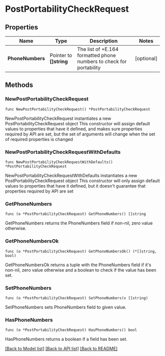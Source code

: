 # PostPortabilityCheckRequest

## Properties

Name | Type | Description | Notes
------------ | ------------- | ------------- | -------------
**PhoneNumbers** | Pointer to **[]string** | The list of +E.164 formatted phone numbers to check for portability | [optional] 

## Methods

### NewPostPortabilityCheckRequest

`func NewPostPortabilityCheckRequest() *PostPortabilityCheckRequest`

NewPostPortabilityCheckRequest instantiates a new PostPortabilityCheckRequest object
This constructor will assign default values to properties that have it defined,
and makes sure properties required by API are set, but the set of arguments
will change when the set of required properties is changed

### NewPostPortabilityCheckRequestWithDefaults

`func NewPostPortabilityCheckRequestWithDefaults() *PostPortabilityCheckRequest`

NewPostPortabilityCheckRequestWithDefaults instantiates a new PostPortabilityCheckRequest object
This constructor will only assign default values to properties that have it defined,
but it doesn't guarantee that properties required by API are set

### GetPhoneNumbers

`func (o *PostPortabilityCheckRequest) GetPhoneNumbers() []string`

GetPhoneNumbers returns the PhoneNumbers field if non-nil, zero value otherwise.

### GetPhoneNumbersOk

`func (o *PostPortabilityCheckRequest) GetPhoneNumbersOk() (*[]string, bool)`

GetPhoneNumbersOk returns a tuple with the PhoneNumbers field if it's non-nil, zero value otherwise
and a boolean to check if the value has been set.

### SetPhoneNumbers

`func (o *PostPortabilityCheckRequest) SetPhoneNumbers(v []string)`

SetPhoneNumbers sets PhoneNumbers field to given value.

### HasPhoneNumbers

`func (o *PostPortabilityCheckRequest) HasPhoneNumbers() bool`

HasPhoneNumbers returns a boolean if a field has been set.


[[Back to Model list]](../README.md#documentation-for-models) [[Back to API list]](../README.md#documentation-for-api-endpoints) [[Back to README]](../README.md)


